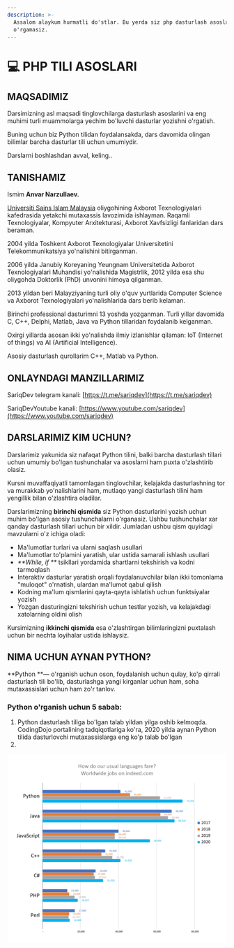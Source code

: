 ```yaml
---
description: >-
  Assalom alaykum hurmatli do'stlar. Bu yerda siz php dasturlash asoslarini
  o'rgamasiz.
---
```


# 💻 PHP TILI ASOSLARI

## MAQSADIMIZ

Darsimizning asl maqsadi tinglovchilarga dasturlash asoslarini va eng muhimi turli muammolarga yechim bo'luvchi dasturlar yozishni o'rgatish.&#x20;

Buning uchun biz Python tilidan foydalansakda, dars davomida olingan bilimlar barcha dasturlar tili uchun umumiydir.

Darslarni boshlashdan avval, keling..

## TANISHAMIZ

Ismim **Anvar Narzullaev.**

[Universiti Sains Islam Malaysia](https://www.usim.edu.my) oliygohining Axborot Texnologiyalari kafedrasida yetakchi mutaxassis lavozimida ishlayman. Raqamli Texnologiyalar, Kompyuter Arxitekturasi, Axborot Xavfsizligi fanlaridan dars beraman.&#x20;

2004 yilda Toshkent Axborot Texnologiyalar Universitetini Telekommunikatsiya yo'nalishini bitirganman.&#x20;

2006 yilda Janubiy Koreyaning Yeungnam Universitetida Axborot Texnologiyalari Muhandisi yo'nalishida Magistrlik, 2012 yilda esa shu oliygohda Doktorlik (PhD) unvonini himoya qilganman.

2013 yildan beri Malayziyaning turli oliy o'quv yurtlarida Computer Science va Axborot Texnologiyalari yo'nalishlarida dars berib kelaman.

Birinchi professional dasturimni 13 yoshda yozganman. Turli yillar davomida C, C++, Delphi, Matlab, Java va Python tillaridan foydalanib kelganman.&#x20;

Oxirgi yillarda asosan ikki yo'nalishda ilmiy izlanishlar qilaman: IoT (Internet of things) va AI (Artificial Intelligence).&#x20;

Asosiy dasturlash qurollarim C++, Matlab va Python.

## ONLAYNDAGI MANZILLARIMIZ

SariqDev telegram kanali: [https://t.me/sariqdev](https://t.me/sariqdev)

SariqDevYoutube kanali: [https://www.youtube.com/sariqdev](https://www.youtube.com/sariqdev)

## DARSLARIMIZ KIM UCHUN?

Darslarimiz yakunida siz nafaqat Python tilini, balki barcha dasturlash tillari uchun umumiy bo'lgan tushunchalar va asoslarni ham puxta o'zlashtirib olasiz.

Kursni muvaffaqiyatli tamomlagan tinglovchilar, kelajakda dasturlashning tor va murakkab yo'nalishlarini ham, mutlaqo yangi dasturlash tilini ham yengillik bilan o'zlashtira oladilar.&#x20;

Darslarimizning **birinchi qismida** siz Python dasturlarini yozish uchun muhim bo'lgan asosiy tushunchalarni o'rganasiz. Ushbu tushunchalar xar qanday dasturlash tillari uchun bir xildir. Jumladan ushbu qism quyidagi mavzularni o'z ichiga oladi:

* Ma'lumotlar turlari va ularni saqlash usullari
* Ma'lumotlar to'plamini yaratish, ular ustida samarali ishlash usullari
* _**While, if **_ tsikllari yordamida shartlarni tekshirish va kodni tarmoqlash
* Interaktiv dasturlar yaratish orqali foydalanuvchilar bilan ikki tomonlama "muloqot" o'rnatish, ulardan ma'lumot qabul qilish
* Kodning ma'lum qismlarini qayta-qayta ishlatish uchun funktsiyalar yozish
* Yozgan dasturingizni tekshirish uchun testlar yozish, va kelajakdagi xatolarning oldini olish

Kursimizning **ikkinchi qismida** esa o'zlashtirgan bilimlaringizni puxtalash uchun bir nechta loyihalar ustida ishlaysiz.

## NIMA UCHUN AYNAN PYTHON?

**Python **— o'rganish uchun oson, foydalanish uchun qulay, ko'p qirrali dasturlash tili bo'lib, dasturlashga yangi kirganlar uchun ham, soha mutaxassislari uchun ham zo'r tanlov.

### Python o'rganish uchun 5 sabab:

1. Python dasturlash tiliga bo'lgan talab yildan yilga oshib kelmoqda. CodingDojo portalining tadqiqotlariga ko'ra, 2020 yilda aynan Python tilida dasturlovchi mutaxassislarga eng ko'p talab bo'lgan
2.

![](.gitbook/assets/image.png)

###

##
